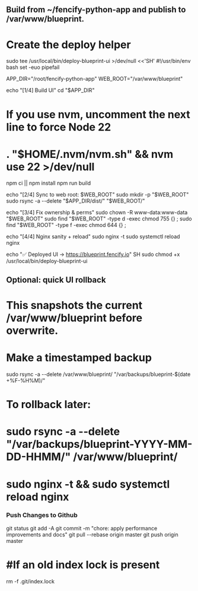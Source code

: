 ## Build from ~/fencify-python-app and publish to /var/www/blueprint.

# Create the deploy helper

sudo tee /usr/local/bin/deploy-blueprint-ui >/dev/null <<'SH'
#!/usr/bin/env bash
set -euo pipefail

APP_DIR="/root/fencify-python-app"
WEB_ROOT="/var/www/blueprint"

echo "[1/4] Build UI"
cd "$APP_DIR"

# If you use nvm, uncomment the next line to force Node 22

# . "$HOME/.nvm/nvm.sh" && nvm use 22 >/dev/null

npm ci || npm install
npm run build

echo "[2/4] Sync to web root: $WEB_ROOT"
sudo mkdir -p "$WEB_ROOT"
sudo rsync -a --delete "$APP_DIR/dist/" "$WEB_ROOT/"

echo "[3/4] Fix ownership & perms"
sudo chown -R www-data:www-data "$WEB_ROOT"
sudo find "$WEB_ROOT" -type d -exec chmod 755 {} \;
sudo find "$WEB_ROOT" -type f -exec chmod 644 {} \;

echo "[4/4] Nginx sanity + reload"
sudo nginx -t
sudo systemctl reload nginx

echo "✅ Deployed UI → https://blueprint.fencify.io"
SH
sudo chmod +x /usr/local/bin/deploy-blueprint-ui

## Optional: quick UI rollback

# This snapshots the current /var/www/blueprint before overwrite.

# Make a timestamped backup

sudo rsync -a --delete /var/www/blueprint/ "/var/backups/blueprint-$(date +%F-%H%M)/"

# To rollback later:

# sudo rsync -a --delete "/var/backups/blueprint-YYYY-MM-DD-HHMM/" /var/www/blueprint/

# sudo nginx -t && sudo systemctl reload nginx

### Push Changes to Github

git status
git add -A
git commit -m "chore: apply performance improvements and docs"
git pull --rebase origin master
git push origin master

# #If an old index lock is present

rm -f .git/index.lock
